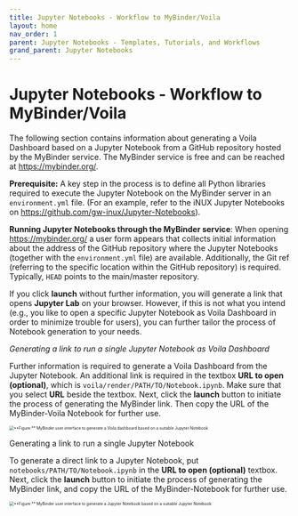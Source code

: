 ```yaml
---
title: Jupyter Notebooks - Workflow to MyBinder/Voila
layout: home
nav_order: 1
parent: Jupyter Notebooks - Templates, Tutorials, and Workflows
grand_parent: Jupyter Notebooks
---
```


# Jupyter Notebooks - Workflow to MyBinder/Voila

The following section contains information about generating a Voila Dashboard based on a Jupyter Notebook from a GitHub repository hosted by the MyBinder service. The MyBinder service is free and can be reached at https://mybinder.org/.

**Prerequisite:** A key step in the process is to define all Python libraries required to execute the Jupyter Notebook on the MyBinder server in an `environment.yml` file. (For an example, refer to the iNUX Jupyter Notebooks on https://github.com/gw-inux/Jupyter-Notebooks).

**Running Jupyter Notebooks through the MyBinder service**: When opening https://mybinder.org/ a user form appears that collects initial information about the address of the GitHub repository where the Jupyter Notebooks (together with the `environment.yml` file) are available. Additionally, the Git ref (referring to the specific location within the GitHub repository) is required. Typically, `HEAD` points to the main/master repository.

If you click **launch** without further information, you will generate a link that opens **Jupyter Lab** on your browser. However, if this is not what you intend (e.g., you like to open a specific Jupyter Notebook as Voila Dashboard in order to minimize trouble for users), you can further tailor the process of Notebook generation to your needs.

*Generating a link to run a single Jupyter Notebook as Voila Dashboard*

Further information is required to generate a Voila Dashboard from the Jupyter Notebook. An additional link is required in the textbox **URL to open (optional)**, which is `voila/render/PATH/TO/Notebook.ipynb`. Make sure that you select **URL** beside the textbox. Next, click the **launch** button to initiate the process of generating the MyBinder link. Then copy the URL of the MyBinder-Voila Notebook for further use.

<img src="/assets/images/JuNo/JuNo001.png" alt="**Figure:** MyBinder user interface to generate a Voila dashboard based on a suitable Jupyter Notebook" style="zoom:50%;" />

Generating a link to run a single Jupyter Notebook

To generate a direct link to a Jupyter Notebook, put `notebooks/PATH/TO/Notebook.ipynb` in the **URL to open (optional)** textbox. Next, click the **launch** button to initiate the process of generating the MyBinder link, and copy the URL of the MyBinder-Notebook for further use.

<img src="/assets/images/JuNo/JuNo002.png" alt="**Figure:** MyBinder user interface to generate a Jupyter Notebook based on a suitable Jupyter Notebook" style="zoom:50%;" />

